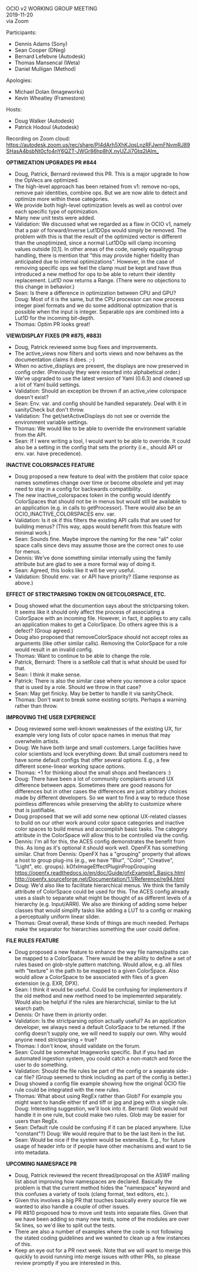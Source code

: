 <!-- SPDX-License-Identifier: CC-BY-4.0 -->
<!-- Copyright Contributors to the OpenColorIO Project. -->

OCIO v2 WORKING GROUP MEETING  
2019-11-20  
via Zoom  

Participants:
  * Dennis Adams (Sony)
  * Sean Cooper (DNeg)
  * Bernard Lefebvre (Autodesk)
  * Thomas Mansencal (Weta)
  * Daniel Mulligan (Method)

Apologies:
  * Michael Dolan (Imageworks)
  * Kevin Wheatley (Framestore)

Hosts:
  * Doug Walker (Autodesk)
  * Patrick Hodoul (Autodesk)

Recording on Zoom cloud:  
<https://autodesk.zoom.us/rec/share/PI4dArh5XhKJqsLnzRFJwmFNvmRJ89SHasA4bsbNt0cfo4nY6QZT-JWGr86hp8hX.nyUZJi7Gtq2IAlm_>


**OPTIMIZATION UPGRADES PR #844**

   - Doug, Patrick, Bernard reviewed this PR.  This is a major upgrade to how
the OpVecs are optimized.
   - The high-level approach has been retained from v1: remove no-ops, remove
pair identities, combine ops.  But we are now able to detect and optimize more
within these categories.
   - We provide both high-level optimization levels as well as control over each
specific type of optimization.
   - Many new unit tests were added.
   - Validation: We discussed what we regarded as a flaw in OCIO v1, namely that
a pair of forward/inverse Lut1DOps would simply be removed.  The problem with
this is that the result of the optimized vector is different than the
unoptimized, since a normal Lut1DOp will clamp incoming values outside [0,1]. 
In other areas of the code, namely equalitygroup handling, there is mention that
"this may provide higher fidelity than anticipated due to internal
optimizations".  However, in the case of removing specific ops we feel the clamp
must be kept and have thus introduced a new method for ops to be able to return
their identity replacement.  Lut1D now returns a Range.  (There were no
objections to this change in behavior.)
   - Sean:  Is there a difference in optimization between CPU and GPU?  Doug:
Most of it is the same, but the CPU processor can now process integer pixel
formats and we do some additional optmization that is possible when the input is
integer.  Separable ops are combined into a Lut1D for the incoming bit-depth.
   - Thomas:  Optim PR looks great!

**VIEW/DISPLAY FIXES  (PR #875, #883)**

   - Doug, Patrick reviewed some bug fixes and improvements.
   - The active_views now filters and sorts views and now behaves as the
documentation claims it does.  ;-)
   - When no active_displays are present, the displays are now preserved in
config order.  (Previously they were resorted into alphabetical order.)
   - We've upgraded to use the latest version of Yaml (0.6.3) and cleaned up a
lot of Yaml build settings.
   - Validation: Should an exception be thrown if an active_view colorspace
doesn't exist?
   - Sean:  Env. var. and config should be handled separately.  Deal with it in
sanityCheck but don't throw.
   - Validation:  The get/setActiveDisplays do not see or override the
environment variable settings.
   - Thomas:  We would like to be able to override the environment variable from
the API.
   - Sean:  If I were writing a tool, I would want to be able to override.  It
could also be a setting in the config that sets the priority (i.e., should API
or env. var. have precedence).

**INACTIVE COLORSPACES FEATURE**

   - Doug proposed a new feature to deal with the problem that color space names
sometimes change over time or become obsolete and yet may need to stay in a
config for backwards compatibility.  
   - The new inactive_colorspaces token in the config would identify ColorSpaces
that should not be in menus but would still be available to an application (e.g.
in calls to getProcessor).  There would also be an OCIO_INACTIVE_COLORSPACES
env. var.
   - Validation: Is it ok if this filters the existing API calls that are used
for building menus?  (This way, apps would benefit from this feature with
minimal work.)
   - Sean:  Sounds fine.  Maybe improve the naming for the new "all" color space
calls since devs may assume those are the correct ones to use for menus.
   - Dennis: We've done something similar internally using the family attribute
but are glad to see a more formal way of doing it.
   - Sean:  Agreed, this looks like it will be very useful.
   - Validation:  Should env. var. or API have priority?  (Same response as
above.)

**EFFECT OF STRICTPARSING TOKEN ON GETCOLORSPACE, ETC.**

   - Doug showed what the documention says about the strictparsing token.  It
seems like it should only affect the process of associating a ColorSpace with an
incoming file.  However, in fact, it applies to any calls an application makes
to get a ColorSpace.  Do others agree this is a defect?  (Group agreed.)
   - Doug also proposed that removeColorSpace should not accept roles as
arguments (like other similar calls).  Removing the ColorSpace for a role would
result in an invalid config.
   - Thomas:  Want to continue to be able to change the role.
   - Patrick, Bernard:  There is a setRole call that is what should be used for
that.
   - Sean:  I think it make sense.
   - Patrick:  There is also the similar case where you remove a color space
that is used by a role.  Should we throw in that case?
   - Sean:  May get finicky.  May be better to handle it via sanityCheck.
   - Thomas:  Don't want to break some existing scripts.  Perhaps a warning
rather than throw.

**IMPROVING THE USER EXPERIENCE**

   - Doug reviewed some well-known weaknesses of the existing UX, for example
very long lists of color space names in menus that may overwhelm artists.
   - Doug: We have both large and small customers.  Large facilities have color
scientists and lock everything down.  But small customers need to have some
default configs that offer several options.  E.g., a few different scene-linear
working space options.
   - Thomas: +1 for thinking about the small shops and freelancers :)
   - Doug:  There have been a lot of community complaints around UX difference
between apps.  Sometimes there are good reasons for differences but in other
cases the differences are just arbitrary choices made by different developers. 
So we want to find a way to reduce those pointless differences while preserving
the ability to customize where that is justifiable.
   - Doug proposed that we will add some new optional UX-related classes to
build on our other work around color space categories and inactive color spaces
to build menus and accomplish basic tasks.  The category attribute in the
ColorSpace will allow this to be controlled via the config.
   - Dennis:  I'm all for this, the ACES config demonstrates the benefit from
this.  As long as it's optional it should work well.  OpenFX has something
similar.
Chat from Dennis:  OpenFX has a "grouping" property that allows a host to group
plug-ins (e.g., we have "Blur", "Color", "Creative", "Light", etc. groups).
kOfxImageEffectPluginPropGrouping
<https://openfx.readthedocs.io/en/doc/Guide/ofxExample1_Basics.html>
<http://openfx.sourceforge.net/Documentation/1.1/Reference/re94.html>
   - Doug:  We'd also like to facilitate hierarchical menus.  We think the
family attribute of ColorSpace could be used for this.  The ACES config already
uses a slash to separate what might be thought of as different levels of a
hierarchy (e.g. Input/ARRI).  We also are thinking of adding some helper classes
that would simplify tasks like adding a LUT to a config or making a perceptually
uniform linear slider.
   - Thomas:  Great overall, these kinds of things are much needed.  Perhaps
make the separator for hierarchies something the user could define.

**FILE RULES FEATURE**

   - Doug proposed a new feature to enhance the way file names/paths can be
mapped to a ColorSpace.  There would be the ability to define a set of rules
based on glob-style pattern matching.  Would allow, e.g. all files with
"texture" in the path to be mapped to a given ColorSpace.  Also would allow a
ColorSpace to be associated with files of a given extension (e.g. EXR, DPX).
   - Sean:  I think it would be useful.  Could be confusing for implementors if
the old method and new method need to be implemented separately.  Would also be
helpful if the rules are hierarchicial, similar to the lut search path.
   - Dennis:  Or have them in priority order.
   - Validation: Is the strictparsing option actually useful?  As an application
developer, we always need a default ColorSpace to be returned.  If the config
doesn't supply one, we will need to supply our own.  Why would anyone need
strictparsing = true?
   - Thomas:  I don't know, should validate on the forum.
   - Sean:  Could be somewhat Imageworks specific.  But if you had an automated
ingestion system, you could catch a non-match and force the user to do
something.  
   - Validation:  Should the file rules be part of the config or a separate
side-car file?  (Group seemed to think including as part of the config is
better.)
   - Doug showed a config file example showing how the original OCIO file rule
could be integrated with the new rules.
   - Thomas:  What about using RegEx rather than Glob?  For example you might
want to handle either tif and tiff or jpg and jpeg with a single rule.  Doug:
Interesting suggestion, we'll look into it.  Bernard:  Glob would not handle it
in one rule, but could make two rules.  Glob may be easier for users than RegEx.
   - Sean:  Default rule could be confusing if it can be placed anywhere.  (Use
"constant"?)  Doug: We would require that to be the last item in the list.
   - Sean:  Would be nice if the system would be extensible.  E.g., for future
usage of header info or if people have other mechanisms and want to tie into
metadata.

**UPCOMING NAMESPACE PR**

   - Doug, Patrick reviewed the recent thread/proposal on the ASWF mailing list
about improving how namespaces are declared.  Basically the problem is that the
current method hides the "namespace" keyword and this confuses a variety of
tools (clang format, text editors, etc.).
   - Given this involves a big PR that touches basically every source file we
wanted to also handle a couple of other issues.
   - PR #810 proposed how to move unit tests into separate files.  Given that we
have been adding so many new tests, some of the modules are over 5k lines, so
we'd like to split out the tests.
   - There are also a number of examples where the code is not following the
stated coding guidelines and we wanted to clean up a few instances of this.
   - Keep an eye out for a PR next week.  Note that we will want to merge this
quickly to avoid running into merge issues with other PRs, so please review
promptly if you are interested in this.
